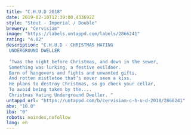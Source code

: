 ```yaml
---
title: "C.H.U.D 2018"
date: 2019-02-10T12:39:00.433692Z
style: "Stout - Imperial / Double"
brewery: "Cervisiam"
image: "https://labels.untappd.com/labels/2866241"
rating: "4.02"
description: "C.H.U.D - CHRISTMAS HATING UNDERGROUND DWELLER  ‘Twas the night before Christmas, and down in the sewer, Something was lurking, a festive evildoer. Born of hangovers and fights and unwanted gifts, And rotten mistletoe that’s never seen a kiss. He plans to destroy Christmas, so go check your cellar, To avoid being taken by the.... Christmas Hating Underground Dweller. "
untappd_url: "https://untappd.com/b/cervisiam-c-h-u-d-2018/2866241"
abv: "10.0"
ibu: "0"
robots: noindex,nofollow
lang: en
---
```

